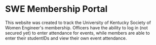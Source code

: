 # SWE Membership Portal

This website was created to track the University of Kentucky Society of Women Engineer's membership.
Officers have the ability to log in (not secured yet) to enter attendance for events, while members are able to enter their studentIDs and view their own event attendance.
